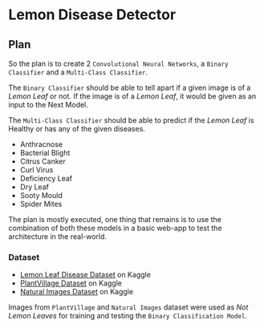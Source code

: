# Lemon Disease Detector

## Plan

So the plan is to create 2 `Convolutional Neural Networks`, a `Binary Classifier` and a `Multi-Class Classifier`.

The `Binary Classifier` should be able to tell apart if a given image is of a *Lemon Leaf* or not. If the image is of a *Lemon Leaf*, it would be given as an input to the Next Model.

The `Multi-Class Classifier` should be able to predict if the *Lemon Leaf* is Healthy or has any of the given diseases.
- Anthracnose
- Bacterial Blight
- Citrus Canker
- Curl Virus
- Deficiency Leaf
- Dry Leaf
- Sooty Mould
- Spider Mites

The plan is mostly executed, one thing that remains is to use the combination of both these models in a basic web-app to test the architecture in the real-world.

### Dataset

- [Lemon Leaf Disease Dataset](https://www.kaggle.com/datasets/mahmoudshaheen1134/lemon-leaf-disease-dataset-lldd) on Kaggle
- [PlantVillage Dataset](https://www.kaggle.com/datasets/abdallahalidev/plantvillage-dataset) on Kaggle
- [Natural Images Dataset](https://www.kaggle.com/datasets/prasunroy/natural-images) on Kaggle

Images from `PlantVillage` and `Natural Images` dataset were used as *Not Lemon Leaves* for training and testing the `Binary Classification Model`.
